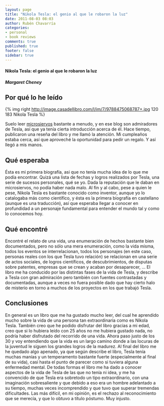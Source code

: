 ```yaml
---
layout: page
title: "Nikola Tesla: el genio al que le robaron la luz"
date: 2011-08-03 08:03
author: Rubén Chavarría
categories: 
- personal
- book reviews
comments: true
published: true
footer: false
sidebar: true
---
```


<h4>Nikola Tesla: el genio al que le robaron la luz</h4>

<h5>Margaret Cheney</h5>

<h2>Por qué lo he leído</h2>

{% img right http://image.casadellibro.com/l/im/7/9788475068787+.jpg 120 183 Nikola Tesla %}

Suelo leer <a href="http://www.microsiervos.com">microsiervos</a> bastante a menudo, y en ese blog son admiradores de Tesla, así que ya tenía cierta introducción acerca de él. Hace tiempo, publicaron una reseña del libro y me llamó la atención. Mi cumpleaños estaba cerca, así que aproveché la oportunidad para pedir un regalo. Y así llegó a mis manos.

<!-- more -->

<h2>Qué esperaba</h2>

Ésta es mi primera biografía, asi que no tenía mucha idea de lo que me podía encontrar. Quizá una lista de fechas y logros realizados por Tesla, una serie de sucesos personales, qué se yo. Dada la reputación que le daban en microsiervos, no podía haber nada malo. Al fin y al cabo, pese a quien le pese, Nikola Tesla es bastante conocido como inventor, aunque yo lo catalogaba más como científico, y ésta es la primera biografía en castellano (aunque es una traducción), así que esperaba llegar a conocer en profundidad a un personaje fundamental para entender el mundo tal y como lo conocemos hoy.

<h2>Qué encontré</h2>

Encontré el relato de una vida, una enumeración de hechos bastante bien documentados, pero no sólo una mera enumeración, como la vida misma, todos los eventos se interrelacionan, todos los personajes (en este caso, personas reales con los que Tesla tuvo relación) se relacionan en una serie de actos sociales, de logros científicos, de descubrimientos, de disputas sobre patentes, empresas que se crean y acaban por desaparecer, ...
El libro me ha conducido por las distintas fases de la vida de Tesla, y describe a Tesla con gran admiración pero también con fuentes contrastadas y documentadas, aunque a veces no fuera posible dado que hay cierto halo de misterio en torno a muchos de los proyectos en los que trabajó Tesla.

<h2>Conclusiones</h2>

En general es un libro que me ha gustado mucho leer, del cual he aprendido mucho sobre la vida de una persona tan extraordinaria como es Nikola Tesla. 
También creo que he podido disfrutar del libro gracias a mi edad, creo que si lo hubiera leído con 25 años no me hubiera gustado nada, no podría haber disfrutado del recorrido de una vida. Ahora paso justo de los 30 y voy entendiendo que la vida es un largo camino donde a las locuras de la juventud le siguen los grandes logros de la madurez.
Al final del libro me he quedado algo apenado, ya que según describe el libro, Tesla tenía muchas manías y un temperamento bastante fuerte (especialmente al final de su vida), casi hasta el punto de parecer como si tuviera alguna enfermedad mental. De todas formas el libro me ha dado a conocer aspectos de la vida de Tesla de las que no tenía ni idea, y me ha convencido de que Tesla era sobretodo un tipo extraordinario, con una imaginación sobresaliente y que debido a eso era un hombre adelantado a su tiempo, muchas veces incomprendido y que tuvo que superar tremendas dificultades. Las más difícil, en mi opinión, es el rechazo al reconocimiento que se merecía, y que lo obtuvo a título póstumo. Muy injusto.
